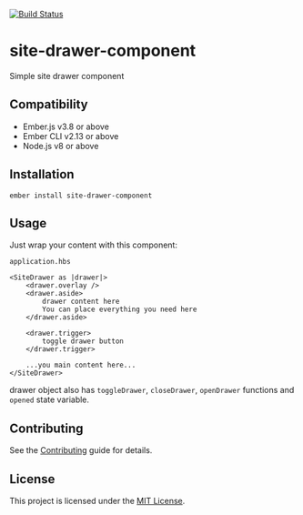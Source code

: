 [![Build Status](https://travis-ci.org/ollar/site-drawer-component.svg?branch=master)](https://travis-ci.org/ollar/site-drawer-component)

site-drawer-component
==============================================================================

Simple site drawer component


Compatibility
------------------------------------------------------------------------------

* Ember.js v3.8 or above
* Ember CLI v2.13 or above
* Node.js v8 or above


Installation
------------------------------------------------------------------------------

```
ember install site-drawer-component
```


Usage
------------------------------------------------------------------------------

Just wrap your content with this component:

`application.hbs`


```
<SiteDrawer as |drawer|>
    <drawer.overlay />
    <drawer.aside>
        drawer content here
        You can place everything you need here
    </drawer.aside>

    <drawer.trigger>
        toggle drawer button
    </drawer.trigger>

    ...you main content here...
</SiteDrawer>
```

drawer object also has `toggleDrawer`, `closeDrawer`, `openDrawer` functions and `opened` state variable.

Contributing
------------------------------------------------------------------------------

See the [Contributing](CONTRIBUTING.md) guide for details.


License
------------------------------------------------------------------------------

This project is licensed under the [MIT License](LICENSE.md).
